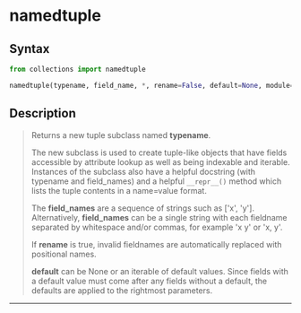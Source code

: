 # namedtuple

## Syntax

```python
from collections import namedtuple

namedtuple(typename, field_name, *, rename=False, default=None, module=None)
```

## Description

> Returns a new tuple subclass named **typename**.
>
> The new subclass is used to create tuple-like objects that have fields
> accessible by attribute lookup as well as being indexable and iterable.
> Instances of the subclass also have a helpful docstring (with typename and
> field_names) and a helpful `__repr__()` method which lists the tuple contents
> in a name=value format.
>
> The **field_names** are a sequence of strings such as ['x', 'y'].
> Alternatively, **field_names** can be a single string with each fieldname
> separated by whitespace and/or commas, for example 'x y' or 'x, y'.
>
> If **rename** is true, invalid fieldnames are automatically replaced with
> positional names.
>
> **default** can be None or an iterable of default values. Since fields with a
> default value must come after any fields without a default, the defaults
> are applied to the rightmost parameters.

---
